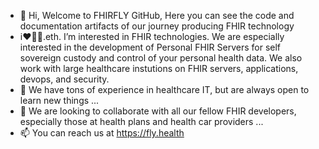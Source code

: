 - 👋 Hi, Welcome to FHIRFLY GitHub,  Here you can see the code and documentation artifacts of our journey producing FHIR technology
- i❤‍🔥🔥.eth. I’m interested in FHIR technologies.  We are especially interested in the development of Personal FHIR Servers for self sovereign custody and control of your personal health data.  We also work with large healthcare instutions on FHIR servers, applications, devops, and security.
- 🌱 We have tons of experience in healthcare IT, but are always open to learn new things  ...
- 💞️ We are looking to collaborate with all our fellow FHIR developers, especially those at health plans and health car providers ...
- 📫 You can reach us at https://fly.health


